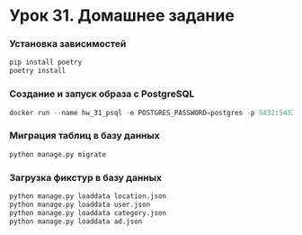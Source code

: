 # Урок 31. Домашнее задание


### Установка зависимостей

```python
pip install poetry
poetry install
```

### Создание и запуск образа с PostgreSQL

```python
docker run --name hw_31_psql -e POSTGRES_PASSWORD=postgres -p 5432:5432 -d postgres
```

### Миграция таблиц в базу данных

```python
python manage.py migrate
```


### Загрузка фикстур в базу данных

```python
python manage.py loaddata location.json
python manage.py loaddata user.json
python manage.py loaddata category.json
python manage.py loaddata ad.json
```
